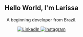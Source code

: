 <h2 align = "center">Hello World, I'm Larissa</h1>
<p align = "center">A beginning developer from Brazil.</p>
<!---
<p align ="center">
    <img src="https://www.freepnglogos.com/uploads/divider-png/divider-ignore-the-code-windows-crappifying-windows-18.png" alt="centered image" width = "250"/>
</p>
--->
<p align ="center">
    <a href=https://www.linkedin.com/in/larissa-fernandes->
      <img src="https://img.shields.io/badge/LinkedIn-0077B5?style=for-the-badge&logo=linkedin&logoColor=white" alt="LinkedIn"/>
  </a>
  <a href=instagram.com/nee.bovary>
      <img src="https://img.shields.io/badge/Instagram-E4405F?style=for-the-badge&logo=instagram&logoColor=white" alt="Instagram"/>
  </a>
</p>


<!---
Larissa-Fernandes/Larissa-Fernandes is a ✨ special ✨ repository because its `README.md` (this file) appears on your GitHub profile.
You can click the Preview link to take a look at your changes.
- 👀 I’m interested in game development
- 🌱 I’m currently learning:
  - HTML
  - CSS
  - JavaScript
  - Game Design
--->
